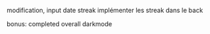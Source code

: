 
modification, input date
streak
implémenter les streak dans le back



bonus: 
completed
overall
darkmode

